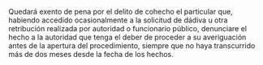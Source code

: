 Quedará exento de pena por el delito de cohecho el particular que, habiendo accedido ocasionalmente a la solicitud de dádiva u otra retribución realizada por autoridad o funcionario público, denunciare el hecho a la autoridad que tenga el deber de proceder a su averiguación antes de la apertura del procedimiento, siempre que no haya transcurrido más de dos meses desde la fecha de los hechos.